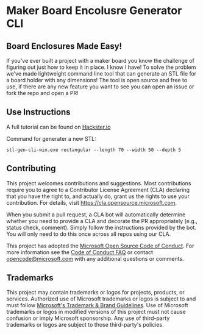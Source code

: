 # Maker Board Encolusre Generator CLI

## Board Enclosures Made Easy!
If you've ever built a project with a maker board you know the challenge of figuring out just how to keep it in place. I know I have! To solve the problem we've made lightweight command line tool that can generate an STL file for a board holder with any dimensions! The tool is open source and free to use, if there are any new feature you want to see you can open an issue or fork the repo and open a PR!

## Use Instructions
A full tutorial can be found on [Hackster.io](https://www.hackster.io/adi-azulay/make-custom-maker-board-enclosures-94261b)

Command for generater a new STL:
```
stl-gen-cli-win.exe rectangular --length 70 --width 50 --depth 5
```

## Contributing

This project welcomes contributions and suggestions.  Most contributions require you to agree to a
Contributor License Agreement (CLA) declaring that you have the right to, and actually do, grant us
the rights to use your contribution. For details, visit https://cla.opensource.microsoft.com.

When you submit a pull request, a CLA bot will automatically determine whether you need to provide
a CLA and decorate the PR appropriately (e.g., status check, comment). Simply follow the instructions
provided by the bot. You will only need to do this once across all repos using our CLA.

This project has adopted the [Microsoft Open Source Code of Conduct](https://opensource.microsoft.com/codeofconduct/).
For more information see the [Code of Conduct FAQ](https://opensource.microsoft.com/codeofconduct/faq/) or
contact [opencode@microsoft.com](mailto:opencode@microsoft.com) with any additional questions or comments.

## Trademarks

This project may contain trademarks or logos for projects, products, or services. Authorized use of Microsoft 
trademarks or logos is subject to and must follow 
[Microsoft's Trademark & Brand Guidelines](https://www.microsoft.com/en-us/legal/intellectualproperty/trademarks/usage/general).
Use of Microsoft trademarks or logos in modified versions of this project must not cause confusion or imply Microsoft sponsorship.
Any use of third-party trademarks or logos are subject to those third-party's policies.
